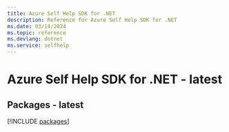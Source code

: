 ```yaml
---
title: Azure Self Help SDK for .NET
description: Reference for Azure Self Help SDK for .NET
ms.date: 03/14/2024
ms.topic: reference
ms.devlang: dotnet
ms.service: selfhelp
---
```

# Azure Self Help SDK for .NET - latest
## Packages - latest
[!INCLUDE [packages](self-help-index.md)]